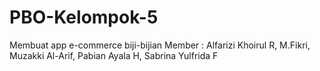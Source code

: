 # PBO-Kelompok-5
 Membuat app e-commerce biji-bijian
Member : Alfarizi Khoirul R, M.Fikri, Muzakki Al-Arif, Pabian Ayala H, Sabrina Yulfrida F

